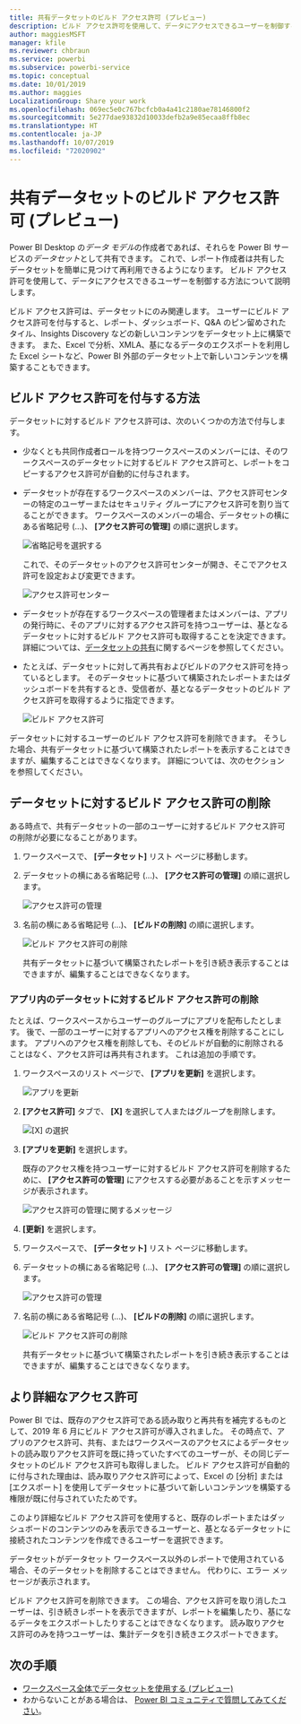 ```yaml
---
title: 共有データセットのビルド アクセス許可 (プレビュー)
description: ビルド アクセス許可を使用して、データにアクセスできるユーザーを制御する方法について説明します。
author: maggiesMSFT
manager: kfile
ms.reviewer: chbraun
ms.service: powerbi
ms.subservice: powerbi-service
ms.topic: conceptual
ms.date: 10/01/2019
ms.author: maggies
LocalizationGroup: Share your work
ms.openlocfilehash: 069ec5e0c767bcfcb0a4a41c2180ae78146800f2
ms.sourcegitcommit: 5e277dae93832d10033defb2a9e85ecaa8ffb8ec
ms.translationtype: HT
ms.contentlocale: ja-JP
ms.lasthandoff: 10/07/2019
ms.locfileid: "72020902"
---
```

# <a name="build-permission-for-shared-datasets-preview"></a>共有データセットのビルド アクセス許可 (プレビュー)

Power BI Desktop の*データ モデル*の作成者であれば、それらを Power BI サービスの*データセット*として共有できます。 これで、レポート作成者は共有したデータセットを簡単に見つけて再利用できるようになります。 ビルド アクセス許可を使用して、データにアクセスできるユーザーを制御する方法について説明します。

ビルド アクセス許可は、データセットにのみ関連します。 ユーザーにビルド アクセス許可を付与すると、レポート、ダッシュボード、Q&A のピン留めされたタイル、Insights Discovery などの新しいコンテンツをデータセット上に構築できます。 また、Excel で分析、XMLA、基になるデータのエクスポートを利用した Excel シートなど、Power BI 外部のデータセット上で新しいコンテンツを構築することもできます。

## <a name="ways-to-give-build-permission"></a>ビルド アクセス許可を付与する方法

データセットに対するビルド アクセス許可は、次のいくつかの方法で付与します。

- 少なくとも共同作成者ロールを持つワークスペースのメンバーには、そのワークスペースのデータセットに対するビルド アクセス許可と、レポートをコピーするアクセス許可が自動的に付与されます。
 
- データセットが存在するワークスペースのメンバーは、アクセス許可センターの特定のユーザーまたはセキュリティ グループにアクセス許可を割り当てることができます。 ワークスペースのメンバーの場合、データセットの横にある省略記号 (...)、 **[アクセス許可の管理]** の順に選択します。

    ![省略記号を選択する](media/service-datasets-build-permissions/power-bi-dataset-permissions-new-look.png)

    これで、そのデータセットのアクセス許可センターが開き、そこでアクセス許可を設定および変更できます。

    ![アクセス許可センター](media/service-datasets-build-permissions/power-bi-dataset-remove-permissions-no-callouts.png)

- データセットが存在するワークスペースの管理者またはメンバーは、アプリの発行時に、そのアプリに対するアクセス許可を持つユーザーは、基となるデータセットに対するビルド アクセス許可も取得することを決定できます。 詳細については、[データセットの共有](service-datasets-share.md)に関するページを参照してください。

- たとえば、データセットに対して再共有およびビルドのアクセス許可を持っているとします。 そのデータセットに基づいて構築されたレポートまたはダッシュボードを共有するとき、受信者が、基となるデータセットのビルド アクセス許可を取得するように指定できます。

    ![ビルド アクセス許可](media/service-datasets-build-permissions/power-bi-share-report-allow-users.png)

データセットに対するユーザーのビルド アクセス許可を削除できます。 そうした場合、共有データセットに基づいて構築されたレポートを表示することはできますが、編集することはできなくなります。 詳細については、次のセクションを参照してください。

## <a name="remove-build-permission-for-a-dataset"></a>データセットに対するビルド アクセス許可の削除

ある時点で、共有データセットの一部のユーザーに対するビルド アクセス許可の削除が必要になることがあります。 

1. ワークスペースで、 **[データセット]** リスト ページに移動します。 
1. データセットの横にある省略記号 (...)、 **[アクセス許可の管理]** の順に選択します。

    ![アクセス許可の管理](media/service-datasets-build-permissions/power-bi-dataset-permissions-new-look.png)

1. 名前の横にある省略記号 (...)、 **[ビルドの削除]** の順に選択します。

    ![ビルド アクセス許可の削除](media/service-datasets-build-permissions/power-bi-dataset-remove-build-permissions.png)

    共有データセットに基づいて構築されたレポートを引き続き表示することはできますが、編集することはできなくなります。

### <a name="remove-build-permission-for-a-dataset-in-an-app"></a>アプリ内のデータセットに対するビルド アクセス許可の削除

たとえば、ワークスペースからユーザーのグループにアプリを配布したとします。 後で、一部のユーザーに対するアプリへのアクセス権を削除することにします。 アプリへのアクセス権を削除しても、そのビルドが自動的に削除されることはなく、アクセス許可は再共有されます。 これは追加の手順です。 

1. ワークスペースのリスト ページで、 **[アプリを更新]** を選択します。 

    ![アプリを更新](media/service-datasets-build-permissions/power-bi-app-update.png)

1. **[アクセス許可]** タブで、 **[X]** を選択して人またはグループを削除します。 

    ![[X] の選択](media/service-datasets-build-permissions/power-bi-app-delete-user.png)
1. **[アプリを更新]** を選択します。

    既存のアクセス権を持つユーザーに対するビルド アクセス許可を削除するために、 **[アクセス許可の管理]** にアクセスする必要があることを示すメッセージが表示されます。 

    ![アクセス許可の管理に関するメッセージ](media/service-datasets-build-permissions/power-bi-dataset-app-remove-message.png)

1. **[更新]** を選択します。

1. ワークスペースで、 **[データセット]** リスト ページに移動します。 
1. データセットの横にある省略記号 (...)、 **[アクセス許可の管理]** の順に選択します。

    ![アクセス許可の管理](media/service-datasets-build-permissions/power-bi-dataset-permissions-new-look.png)

1. 名前の横にある省略記号 (...)、 **[ビルドの削除]** の順に選択します。

    ![ビルド アクセス許可の削除](media/service-datasets-build-permissions/power-bi-dataset-remove-build-permissions.png)

    共有データセットに基づいて構築されたレポートを引き続き表示することはできますが、編集することはできなくなります。

## <a name="more-granular-permissions"></a>より詳細なアクセス許可

Power BI では、既存のアクセス許可である読み取りと再共有を補完するものとして、2019 年 6 月にビルド アクセス許可が導入されました。 その時点で、アプリのアクセス許可、共有、またはワークスペースのアクセスによるデータセットの読み取りアクセス許可を既に持っていたすべてのユーザーが、その同じデータセットのビルド アクセス許可も取得しました。 ビルド アクセス許可が自動的に付与された理由は、読み取りアクセス許可によって、Excel の [分析] または [エクスポート] を使用してデータセットに基づいて新しいコンテンツを構築する権限が既に付与されていたためです。

このより詳細なビルド アクセス許可を使用すると、既存のレポートまたはダッシュボードのコンテンツのみを表示できるユーザーと、基となるデータセットに接続されたコンテンツを作成できるユーザーを選択できます。

データセットがデータセット ワークスペース以外のレポートで使用されている場合、そのデータセットを削除することはできません。 代わりに、エラー メッセージが表示されます。

ビルド アクセス許可を削除できます。 この場合、アクセス許可を取り消したユーザーは、引き続きレポートを表示できますが、レポートを編集したり、基になるデータをエクスポートしたりすることはできなくなります。 読み取りアクセス許可のみを持つユーザーは、集計データを引き続きエクスポートできます。 

## <a name="next-steps"></a>次の手順

- [ワークスペース全体でデータセットを使用する (プレビュー)](service-datasets-across-workspaces.md)
- わからないことがある場合は、 [Power BI コミュニティで質問してみてください](http://community.powerbi.com/)。
